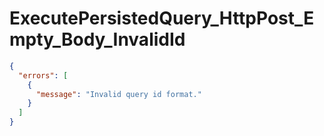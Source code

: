 # ExecutePersistedQuery_HttpPost_Empty_Body_InvalidId

```json
{
  "errors": [
    {
      "message": "Invalid query id format."
    }
  ]
}
```

